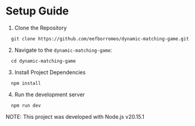 # Setup Guide

1. Clone the Repository

```
  git clone https://github.com/eefborromeo/dynamic-matching-game.git
```

2. Navigate to the `dynamic-matching-game`:

```
  cd dynamic-matching-game
```

3. Install Project Dependencies

```
  npm install
```

4. Run the development server

```
  npm run dev
```

NOTE: This project was developed with Node.js v20.15.1